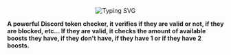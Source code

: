 <div align="center">
  <img src="https://readme-typing-svg.herokuapp.com?font=Fira+Code&size=25&duration=3000&pause=1000&color=F7F7F7&center=true&vCenter=true&width=435&lines=Nitro+Token+Checker" alt="Typing SVG" />
</div>

**A powerful Discord token checker, it verifies if they are valid or not, if they are blocked, etc... If they are valid, it checks the amount of available boosts they have, if they don't have, if they have 1 or if they have 2 boosts.**
